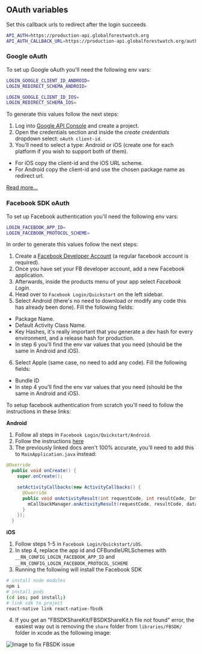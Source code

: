 ## OAuth variables

Set this callback urls to redirect after the login succeeds
```bash
API_AUTH=https://production-api.globalforestwatch.org
API_AUTH_CALLBACK_URL=https://production-api.globalforestwatch.org/auth/success
```

### Google oAuth
To set up Google oAuth you'll need the following env vars:
```bash
LOGIN_GOOGLE_CLIENT_ID_ANDROID=
LOGIN_REDIRECT_SCHEMA_ANDROID=

LOGIN_GOOGLE_CLIENT_ID_IOS=
LOGIN_REDIRECT_SCHEMA_IOS=
```
To generate this values follow the next steps:
1. Log into [Google API Console](https://console.developers.google.com/apis) and create a project.
2. Open the credentials section and inside the _create credentials_ dropdown select: `oAuth client-id`.
3. You'll need to select a type: Android or iOS (create one for each platform if you wish to support both of them).
  - For iOS copy the client-id and the iOS URL scheme.
  - For Android copy the client-id and use the chosen package name as redirect url.

[Read more...](https://developers.google.com/identity/protocols/OAuth2InstalledApp)

### Facebook SDK oAuth
To set up Facebook authentication you'll need the following env vars:
```bash
LOGIN_FACEBOOK_APP_ID=
LOGIN_FACEBOOK_PROTOCOL_SCHEME=
```
In order to generate this values follow the next steps:
1. Create a [Facebook Developer Account](developers.facebook.com) (a regular facebook account is required).
2. Once you have set your FB developer account, add a new Facebook application.
3. Afterwards, inside the products menu of your app select _Facebook Login_.
4. Head over to `Facebook Login/Quickstart` on the left sidebar.
5. Select Android (there's no need to download or modify any code this has already been done). Fill the following fields:
  - Package Name.
  - Default Activity Class Name.
  - Key Hashes, it's really important that you generate a dev hash for every environment, and a release hash for production.
  - In step 6 you'll find the env var values that you need (should be the same in Android and iOS).
6. Select Apple (same case, no need to add any code). Fill the following fields:
  - Bundle ID
  - In step 4 you'll find the env var values that you need (should be the same in Android and iOS).

To setup facebook authentication from scratch you'll need to follow the instructions in these links:

**Android**
1. Follow all steps in `Facebook Login/Quickstart/Android`.
2. Follow the instructions [here](https://developers.facebook.com/docs/react-native/configure-android-current)
3. The previously linked docs aren't 100% accurate, you'll need to add this to `MainApplication.java` instead:
```java
@Override
  public void onCreate() {
    super.onCreate();

    setActivityCallbacks(new ActivityCallbacks() {
      @Override
      public void onActivityResult(int requestCode, int resultCode, Intent data) {
        mCallbackManager.onActivityResult(requestCode, resultCode, data);
      }
    });
  }
```

**iOS**
1. Follow steps 1-5 in `Facebook Login/Quickstart/iOS`.
2. In step 4, replace the app id and CFBundleURLSchemes with `__RN_CONFIG_LOGIN_FACEBOOK_APP_ID` and `__RN_CONFIG_LOGIN_FACEBOOK_PROTOCOL_SCHEME`
3. Running the following will install the Facebook SDK
```bash
# install node modules
npm i
# install pods
(cd ios; pod install;)
# link sdk to project
react-native link react-native-fbsdk
```
4. If you get an "FBSDKShareKit/FBSDKShareKit.h file not found" error, the easiest way out is removing the `share` folder from `libraries/FBSDK/` folder in xcode as the following image:

![Image to fix FBSDK issue](/assets/react-native-fbsdk.png)


